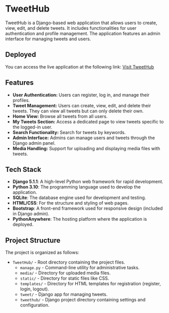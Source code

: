 # TweetHub

TweetHub is a Django-based web application that allows users to create, view, edit, and delete tweets. It includes functionalities for user authentication and profile management. The application features an admin interface for managing tweets and users.

## Deployed

You can access the live application at the following link: [Visit TweetHub](https://sinhasaurabh079.pythonanywhere.com/app/)

## Features

- **User Authentication:** Users can register, log in, and manage their profiles.
- **Tweet Management:** Users can create, view, edit, and delete their tweets. They can view all tweets but can only delete their own.
- **Home View:** Browse all tweets from all users.
- **My Tweets Section:** Access a dedicated page to view tweets specific to the logged-in user.
- **Search Functionality:** Search for tweets by keywords.
- **Admin Interface:** Admins can manage users and tweets through the Django admin panel.
- **Media Handling:** Support for uploading and displaying media files with tweets.


## Tech Stack

- **Django 5.1.1**: A high-level Python web framework for rapid development.
- **Python 3.10**: The programming language used to develop the application.
- **SQLite**: The database engine used for development and testing.
- **HTML/CSS**: For the structure and styling of web pages.
- **Bootstrap**: A front-end framework used for responsive design (included in Django admin).
- **PythonAnywhere**: The hosting platform where the application is deployed.

## Project Structure

The project is organized as follows:

- `TweetHub/` - Root directory containing the project files.
  - `manage.py` - Command-line utility for administrative tasks.
  - `media/` - Directory for uploaded media files.
  - `static/` - Directory for static files like CSS.
  - `templates/` - Directory for HTML templates for registration (register, login, logout).
  - `tweet/` - Django app for managing tweets.
  - `tweethub/` - Django project directory containing settings and configuration.
   
